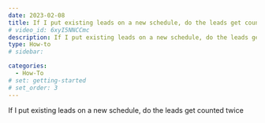 ```yaml
---
date: 2023-02-08
title: If I put existing leads on a new schedule, do the leads get counted twice?
# video_id: 6xyI5NNCCmc
description: If I put existing leads on a new schedule, do the leads get counted twice
type: How-to
# sidebar:

categories:
  - How-To
# set: getting-started
# set_order: 3
---
```

If I put existing leads on a new schedule, do the leads get counted twice